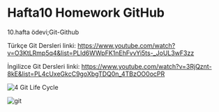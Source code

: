 # Hafta10 Homework GitHub
10.hafta ödevi;Git-Github

Türkçe Git Dersleri linki:  https://www.youtube.com/watch?v=O3KtLRmp5q4&list=PLld6WWpFK1nEhFvvYi5ts-_JoUL3wF3zz

İngilizce Git Dersleri linki: https://www.youtube.com/watch?v=3RjQznt-8kE&list=PL4cUxeGkcC9goXbgTDQ0n_4TBzOO0ocPR

![4 Git Life Cycle](https://github.com/cengizeken/Hafta10HomeworkGitHub/assets/107314888/4a04bbfe-3787-4c54-ba99-9da6ba30b6e3)

![git](https://github.com/cengizeken/Hafta10HomeworkGitHub/assets/107314888/77e6a6ee-02d7-45e2-94af-e5fa5f253d19)

